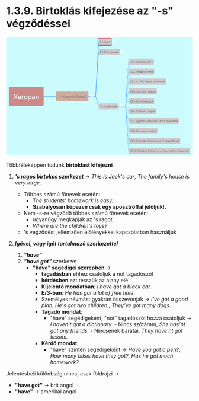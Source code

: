 # 1.3.9. Birtoklás kifejezése az "-s" végződéssel

![1.3](images/1.3.png)

Többféleképpen tudunk **birtoklást kifejezni**

1. ***'s ragos birtokos szerkezet*** -> *This is Jack's car*, *The family's house is very large.*
    * Többes számú főnevek esetén:
      * *The students' homework is easy.*
      * **Szabályosan képezve csak egy aposztróffal jelöljük!.**
    * Nem -s-re végződő többes számú főnevek esetén:
      * ugyanúgy megkapják az 's ragot
      * *Where are the children's toys?*
    * 's végződést jellemzően előlényekkel kapcsolatban használjuk

2. ***Igével, vagy igét tartalmazó szerkezettel***
   1. ***"have"***
   2. ***"have got"*** szerkezet
      * **"have" segédigei szerepben** ->
        * **tagadásban** ehhez csatoljuk a not tagadószót
        * **kérdésben** ezt tesszük az alany elé
        * **Kijelentő mondatban**: *I have got a black car.*
        * **E/3-ban**: *He has got a lot of free time.*
        * Személyes névmást gyakran összevonják -> *I've got a good plan*, *He's got two children.*, *They've got many dogs.*
        * **Tagadó mondat**:
          * "have" segédigeként, "not" tagadószót hozzá csatoljuk -> *I haven't got a dictionary.* - Nincs szótáram, *She has'nt got any friends.* - Nincsenek barátai, *They have'nt got tickets.*
        * **Kérdő mondat**:
          * "have" szintén segédigeként -> *Have you got a pen?*, *How many bikes have they got?*, *Has he got much homework?*

Jelentésbeli különbség nincs, csak földrajzi ->

* **"have got"** -> brit angol
* **"have"** -> amerikai angol
